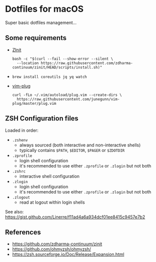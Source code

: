 # Dotfiles for macOS

Super basic dotfiles management...

## Some requirements

- [ZInit](https://github.com/zdharma-continuum/zinit)

  ```
  bash -c "$(curl --fail --show-error --silent \
    --location https://raw.githubusercontent.com/zdharma-continuum/zinit/HEAD/scripts/install.sh)"
  ```

- `brew install coreutils jq yq watch`

- [vim-plug](https://github.com/junegunn/vim-plug)

  ```
  curl -fLo ~/.vim/autoload/plug.vim --create-dirs \
    https://raw.githubusercontent.com/junegunn/vim-plug/master/plug.vim
  ```

## ZSH Configuration files

Loaded in order:

- `.zshenv`
  - always sourced (both interactive and non-interactive shells)
  - typically contains `$PATH`, `$EDITOR`, `$PAGER` or `$ZDOTDIR`
- `.zprofile`
  - login shell configuration
  - it's recommended to use either `.zprofile` or `.zlogin` but not both
- `.zshrc`
  - interactive shell configuration
- `.zlogin`
  - login shell configuration
  - it's recommended to use either `.zprofile` or `.zlogin` but not both
- `.zlogout`
  - read at logout within login shells

See also: https://gist.github.com/Linerre/f11ad4a6a934dcf01ee8415c9457e7b2

## References

- https://github.com/zdharma-continuum/zinit
- https://github.com/ohmyzsh/ohmyzsh/
- https://zsh.sourceforge.io/Doc/Release/Expansion.html
